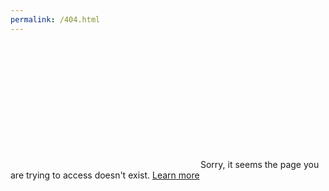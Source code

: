 ```yaml
---
permalink: /404.html
---
```


<embed type="image/jpg" src="404.jpg" width="300" height="200">
Sorry, it seems the page you are trying to access doesn't exist.
<a href="https://en.wikipedia.org/wiki/HTTP_404">Learn more</a>
